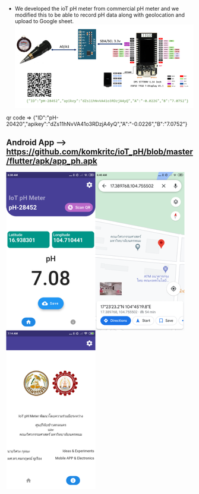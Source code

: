 * We developed the ioT pH meter from commercial pH meter and we modified this to be able to record pH data along with geolocation and upload to Google sheet.
![ph_diagram](/images/ph_diagram_.png)

qr code  => {"ID":"pH-20420","apikey":"dZs11hNvVA41o3RDzjA4yQ","A":"-0.0226","B":"7.0752"}

## Android App -->  https://github.com/komkritc/ioT_pH/blob/master/flutter/apk/app_ph.apk

<img src="https://github.com/komkritc/ioT_pH/blob/master/images/screen_1.png" width=240 align="left" />
<img src="https://github.com/komkritc/ioT_pH/blob/master/images/screen_3.png" width=240 align="left" />
<img src="https://github.com/komkritc/ioT_pH/blob/master/images/screen_2.png" width=240 align="left" />


